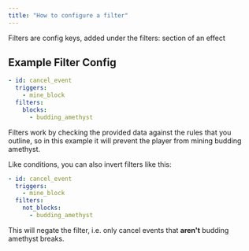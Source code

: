 ```yaml
---
title: "How to configure a filter"
---
```


Filters are config keys, added under the filters: section of an effect

## Example Filter Config
```yaml
- id: cancel_event
  triggers:
    - mine_block
  filters:
    blocks:
      - budding_amethyst
```

Filters work by checking the provided data against the rules that you outline, so in this example it will prevent the player from mining budding amethyst.

Like conditions, you can also invert filters like this:
```yaml
- id: cancel_event
  triggers:
    - mine_block
  filters:
    not_blocks:
      - budding_amethyst
```

This will negate the filter, i.e. only cancel events that **aren't** budding amethyst breaks.
